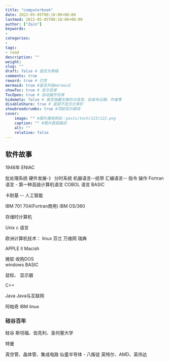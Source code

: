 ```yaml
---
title: "computerbook"
date: 2022-05-05T00:18:06+08:00
lastmod: 2022-05-05T00:18:06+08:00
author: ["Zain"]
keywords: 
- 
categories: 
- 
tags: 
- read
description: ""
weight:
slug: ""
draft: false # 是否为草稿
comments: true
reward: true # 打赏
mermaid: true #是否开启mermaid
showToc: true # 显示目录
TocOpen: true # 自动展开目录
hidemeta: false # 是否隐藏文章的元信息，如发布日期、作者等
disableShare: true # 底部不显示分享栏
showbreadcrumbs: true #顶部显示路径
cover:
    image: "" #图片路径例如：posts/tech/123/123.png
    caption: "" #图片底部描述
    alt: ""
    relative: false
---
```





## 软件故事



1946年 ENIAC

批处理系统
硬件发展-》 分时系统
机器语言--纸带
汇编语言-- 指令 操作
Fortran语言 - 第一种高级计算机语言
COBOL 语言
BASIC

<!--more-->

卡耐基 -- 人工智能

IBM 701  704(Fortran商用)
IBM OS/360

存储时计算机


Unix
c 语言

欧洲计算机技术：
linux 芬兰
万维网 瑞典


APPLE II
Macish

微软
收购DOS  
windows BASIC


鼠标、
显示器


C++

Java 
Java与互联网

阿帕奇
IBM linux




### 硅谷百年

硅谷 
斯坦福、伯克利、圣何塞大学

特曼

真空管、晶体管、集成电路
仙童半导体 - 八叛徒
英特尔、AMD、英伟达




